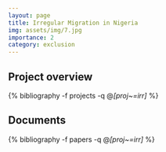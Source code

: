 ```yaml
---
layout: page
title: Irregular Migration in Nigeria
img: assets/img/7.jpg
importance: 2
category: exclusion
---
```


## Project overview

<div class="publications">

  {% bibliography -f projects -q @*[proj~=irr]* %}

</div>

## Documents

<div class="publications">

  {% bibliography -f papers -q @*[proj~=irr]* %}

</div>
